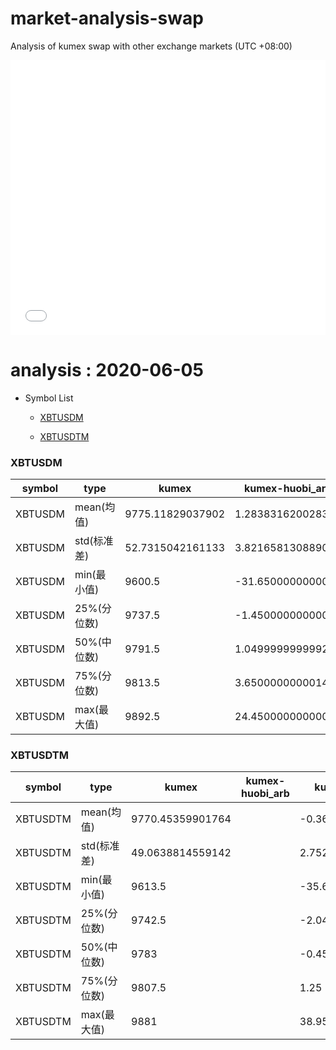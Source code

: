 # market-analysis-swap
Analysis of kumex swap with other exchange markets (UTC +08:00)

<iframe width="100%" height="440" src="./data.html" frameborder="no" border="0" scrolling="no"></iframe>

# analysis : 2020-06-05
* Symbol List

  * [XBTUSDM](#xbtusdm)

  * [XBTUSDTM](#xbtusdtm)


### XBTUSDM

symbol|type|kumex|kumex-huobi_arb|kumex-okex_arb
---|---|---|---|---
XBTUSDM | mean(均值) | 9775.11829037902 | 1.28383162002835 | 1.9028470601976
XBTUSDM | std(标准差) | 52.7315042161133 | 3.82165813088903 | 2.67315740527241
XBTUSDM | min(最小值) | 9600.5 | -31.6500000000014 | -16.5499999999993
XBTUSDM | 25%(分位数) | 9737.5 | -1.45000000000073 | 0.25
XBTUSDM | 50%(中位数) | 9791.5 | 1.04999999999927 | 1.84999999999854
XBTUSDM | 75%(分位数) | 9813.5 | 3.65000000000145 | 3.54999999999927
XBTUSDM | max(最大值) | 9892.5 | 24.4500000000007 | 29.0499999999993


### XBTUSDTM

symbol|type|kumex|kumex-huobi_arb|kumex-okex_arb
---|---|---|---|---
XBTUSDTM | mean(均值) | 9770.45359901764 |  | -0.366073992702983
XBTUSDTM | std(标准差) | 49.0638814559142 |  | 2.75246599466841
XBTUSDTM | min(最小值) | 9613.5 |  | -35.6499999999996
XBTUSDTM | 25%(分位数) | 9742.5 |  | -2.04999999999927
XBTUSDTM | 50%(中位数) | 9783 |  | -0.450000000000728
XBTUSDTM | 75%(分位数) | 9807.5 |  | 1.25
XBTUSDTM | max(最大值) | 9881 |  | 38.9500000000007

